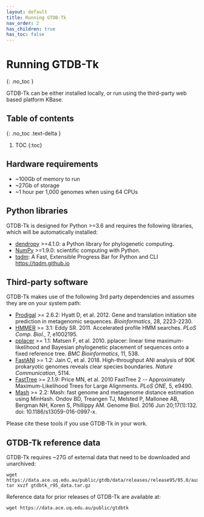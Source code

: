 ```yaml
---
layout: default
title: Running GTDB-Tk
nav_order: 2
has_children: true
has_toc: false
---
```


# Running GTDB-Tk
{: .no_toc }

GTDB-Tk can be either installed locally, or run using the third-party web based platform KBase.



## Table of contents
{: .no_toc .text-delta }

1. TOC
{:toc}

## Hardware requirements
* ~100Gb of memory to run
* ~27Gb of storage
* ~1 hour per 1,000 genomes when using 64 CPUs

## Python libraries
GTDB-Tk is designed for Python >=3.6 and requires the following libraries, which will be automatically installed:
* [dendropy](http://dendropy.org/)  >=4.1.0: a Python library for phylogenetic computing.
* [NumPy](https://numpy.org/) >=1.9.0: scientific computing with Python.
* [tqdm](https://github.com/tqdm/tqdm): A Fast, Extensible Progress Bar for Python and CLI https://tqdm.github.io


## Third-party software

GTDB-Tk makes use of the following 3rd party dependencies and assumes they are on your system path:
* [Prodigal](http://compbio.ornl.gov/prodigal/) >= 2.6.2: Hyatt D, et al. 2012. Gene and translation initiation site prediction in metagenomic sequences. <i>Bioinformatics</i>, 28, 2223-2230.
* [HMMER](http://hmmer.org/) >= 3.1: Eddy SR. 2011. Accelerated profile HMM searches. <i>PLoS Comp. Biol.</i>, 7, e1002195.
* [pplacer](http://matsen.fhcrc.org/pplacer/) >= 1.1: Matsen F, et al. 2010. pplacer: linear time maximum-likelihood and Bayesian phylogenetic placement of sequences onto a fixed reference tree. <i>BMC Bioinformatics</i>, 11, 538.
* [FastANI](https://github.com/ParBLiSS/FastANI) >= 1.2: Jain C, et al. 2018. High-throughput ANI analysis of 90K prokaryotic genomes reveals clear species boundaries. <i>Nature Communication</i>, 5114.
* [FastTree](http://www.microbesonline.org/fasttree/) >= 2.1.9: Price MN, et al. 2010 FastTree 2 -- Approximately Maximum-Likelihood Trees for Large Alignments. <i>PLoS ONE</i>, 5, e9490.
* [Mash](https://github.com/marbl/Mash) >= 2.2: Mash: fast genome and metagenome distance estimation using MinHash. Ondov BD, Treangen TJ, Melsted P, Mallonee AB, Bergman NH, Koren S, Phillippy AM. Genome Biol. 2016 Jun 20;17(1):132. doi: 10.1186/s13059-016-0997-x.

Please cite these tools if you use GTDB-Tk in your work.

## GTDB-Tk reference data

GTDB-Tk requires ~27G of external data that need to be downloaded and unarchived:
```
wget https://data.ace.uq.edu.au/public/gtdb/data/releases/release95/95.0/auxillary_files/gtdbtk_r95_data.tar.gz
tar xvzf gtdbtk_r95_data.tar.gz
```

Reference data for prior releases of GTDB-Tk are available at:
```
wget https://data.ace.uq.edu.au/public/gtdbtk
```

